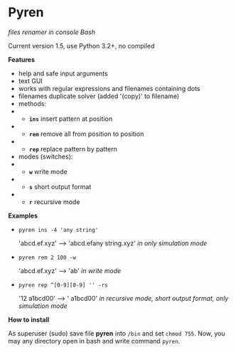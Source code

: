# Pyren
*files renamer in console Bash*

Current version 1.5, use Python 3.2+, no compiled

**Features**
- help and safe input arguments
- text GUI
- works with regular expressions and filenames containing dots
- filenames duplicate solver (added '(copy)' to filename)
- methods:
- - **`ins`** insert pattern at position
- - **`rem`** remove all from position to position
- - **`rep`** replace pattern by pattern
- modes (switches):
- - **`w`** write mode
- - **`s`** short output format
- - **`r`** recursive mode

**Examples**

- `pyren ins -4 'any string'`

  'abcd.ef.xyz' --> 'abcd.efany string.xyz' *in only simulation mode*

- `pyren rem 2 100 -w`

  'abcd.ef.xyz' --> 'ab' *in write mode*

- `pyren rep ^[0-9][0-9] '' -rs`

  '12 a1bcd00' --> ' a1bcd00' *in recursive mode, short output format, only simulation mode*
  
**How to install**

As superuser (sudo) save file **pyren** into `/bin` and set `chmod 755`.
Now, you may any directory open in bash and write command `pyren`.
